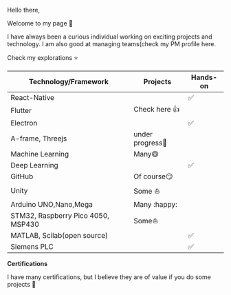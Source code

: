 Hello there,

Welcome to my page :wave: 

I have always been a curious individual working on exciting projects and technology. I am also good at managing teams(check my PM profile here.

Check my explorations :star:

| Technology/Framework               | Projects                     | Hands-on           |
| ---------------------------------- | ---------------------------- | ------------------ |
| React-Native                       |                              | :white_check_mark: |
| Flutter                            | Check here :+1:              |                    |
| Electron                           |                              | :white_check_mark: |
| A-frame, Threejs                   | under progress:construction: |                    |
| Machine Learning                   | Many:smile:                  |                    |
| Deep Learning                      |                              | :white_check_mark: |
| GitHub                             | Of course:smirk:             |                    |
| Unity                              | Some :sailboat:              |                    |
| Arduino UNO,Nano,Mega              | Many :happy:                 |                    |
| STM32, Raspberry Pico 4050, MSP430 | Some:sailboat:               |                    |
| MATLAB, Scilab(open source)        |                              | :white_check_mark: |
| Siemens PLC                        |                              | :white_check_mark: |



**Certifications**

I have many certifications, but I believe they are of value if you do some projects :slightly_smiling_face:
